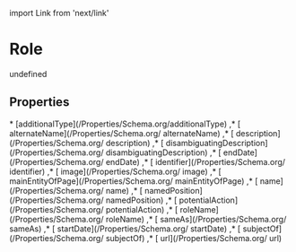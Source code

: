 import Link from 'next/link'
# Role

undefined

## Properties

<Grid>
* [additionalType](/Properties/Schema.org/additionalType)
,* [ alternateName](/Properties/Schema.org/ alternateName)
,* [ description](/Properties/Schema.org/ description)
,* [ disambiguatingDescription](/Properties/Schema.org/ disambiguatingDescription)
,* [ endDate](/Properties/Schema.org/ endDate)
,* [ identifier](/Properties/Schema.org/ identifier)
,* [ image](/Properties/Schema.org/ image)
,* [ mainEntityOfPage](/Properties/Schema.org/ mainEntityOfPage)
,* [ name](/Properties/Schema.org/ name)
,* [ namedPosition](/Properties/Schema.org/ namedPosition)
,* [ potentialAction](/Properties/Schema.org/ potentialAction)
,* [ roleName](/Properties/Schema.org/ roleName)
,* [ sameAs](/Properties/Schema.org/ sameAs)
,* [ startDate](/Properties/Schema.org/ startDate)
,* [ subjectOf](/Properties/Schema.org/ subjectOf)
,* [ url](/Properties/Schema.org/ url)

</Grid>

